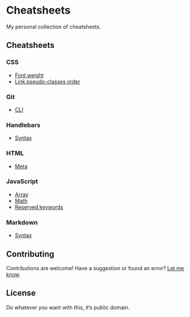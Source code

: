 # Cheatsheets

My personal collection of cheatsheets.

## Cheatsheets

### CSS

- [Font weight](css/font-weight.md)
- [Link pseudo-classes order](css/link-pseudo-classes-order.md)

### Git

- [CLI](git/CLI.MD)

### Handlebars

- [Syntax](handlebars/syntax.md)

### HTML

- [Meta](html/meta.md)

### JavaScript

- [Array](javascript/array.md)
- [Math](javascript/math.md)
- [Reserved keywords](javascript/reserved-keywords.md)

### Markdown

- [Syntax](markdown/syntax.md)

## Contributing

Contributions are welcome! Have a suggestion or found an error?
[Let me know](https://github.com/battaglr/cheatsheets/issues/new).

## License

Do whatever you want with this, it’s public domain.
